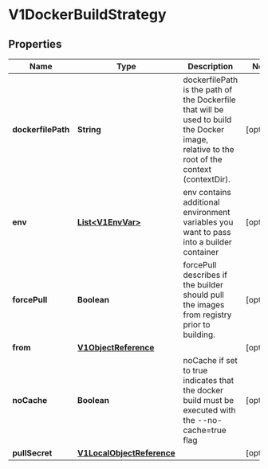 
# V1DockerBuildStrategy

## Properties
Name | Type | Description | Notes
------------ | ------------- | ------------- | -------------
**dockerfilePath** | **String** | dockerfilePath is the path of the Dockerfile that will be used to build the Docker image, relative to the root of the context (contextDir). |  [optional]
**env** | [**List&lt;V1EnvVar&gt;**](V1EnvVar.md) | env contains additional environment variables you want to pass into a builder container |  [optional]
**forcePull** | **Boolean** | forcePull describes if the builder should pull the images from registry prior to building. |  [optional]
**from** | [**V1ObjectReference**](V1ObjectReference.md) |  |  [optional]
**noCache** | **Boolean** | noCache if set to true indicates that the docker build must be executed with the --no-cache&#x3D;true flag |  [optional]
**pullSecret** | [**V1LocalObjectReference**](V1LocalObjectReference.md) |  |  [optional]



